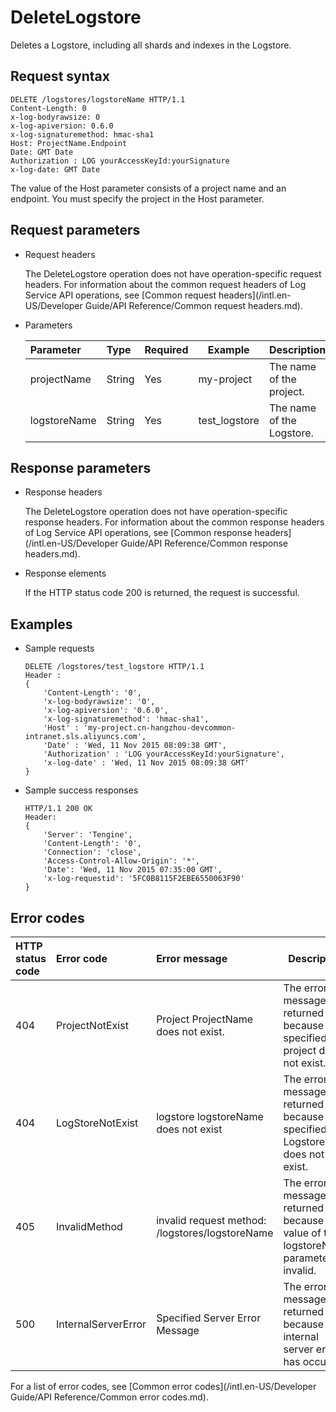 # DeleteLogstore

Deletes a Logstore, including all shards and indexes in the Logstore.

## Request syntax

```
DELETE /logstores/logstoreName HTTP/1.1
Content-Length: 0
x-log-bodyrawsize: 0
x-log-apiversion: 0.6.0
x-log-signaturemethod: hmac-sha1
Host: ProjectName.Endpoint
Date: GMT Date
Authorization : LOG yourAccessKeyId:yourSignature
x-log-date: GMT Date
```

The value of the Host parameter consists of a project name and an endpoint. You must specify the project in the Host parameter.

## Request parameters

-   Request headers

    The DeleteLogstore operation does not have operation-specific request headers. For information about the common request headers of Log Service API operations, see [Common request headers](/intl.en-US/Developer Guide/API Reference/Common request headers.md).

-   Parameters

    |Parameter|Type|Required|Example|Description|
    |:--------|:---|:-------|-------|:----------|
    |projectName|String|Yes|my-project|The name of the project.|
    |logstoreName|String|Yes|test\_logstore|The name of the Logstore.|


## Response parameters

-   Response headers

    The DeleteLogstore operation does not have operation-specific response headers. For information about the common response headers of Log Service API operations, see [Common response headers](/intl.en-US/Developer Guide/API Reference/Common response headers.md).

-   Response elements

    If the HTTP status code 200 is returned, the request is successful.


## Examples

-   Sample requests

    ```
    DELETE /logstores/test_logstore HTTP/1.1
    Header :
    {
        'Content-Length': '0',
        'x-log-bodyrawsize': '0',
        'x-log-apiversion': '0.6.0',
        'x-log-signaturemethod': 'hmac-sha1',
        'Host' : 'my-project.cn-hangzhou-devcommon-intranet.sls.aliyuncs.com',
        'Date' : 'Wed, 11 Nov 2015 08:09:38 GMT',
        'Authorization' : 'LOG yourAccessKeyId:yourSignature',
        'x-log-date' : 'Wed, 11 Nov 2015 08:09:38 GMT'      
    }
    ```

-   Sample success responses

    ```
    HTTP/1.1 200 OK
    Header:
    {
        'Server': 'Tengine',
        'Content-Length': '0',
        'Connection': 'close', 
        'Access-Control-Allow-Origin': '*', 
        'Date': 'Wed, 11 Nov 2015 07:35:00 GMT', 
        'x-log-requestid': '5FC0B8115F2EBE6550063F90'
    }
    ```


## Error codes

|HTTP status code|Error code|Error message|Description|
|:---------------|:---------|:------------|-----------|
|404|ProjectNotExist|Project ProjectName does not exist.|The error message returned because the specified project does not exist.|
|404|LogStoreNotExist|logstore logstoreName does not exist|The error message returned because the specified Logstore does not exist.|
|405|InvalidMethod|invalid request method: /logstores/logstoreName|The error message returned because the value of the logstoreName parameter is invalid.|
|500|InternalServerError|Specified Server Error Message|The error message returned because an internal server error has occurred.|

For a list of error codes, see [Common error codes](/intl.en-US/Developer Guide/API Reference/Common error codes.md).


